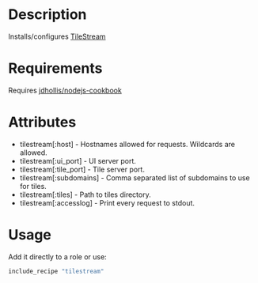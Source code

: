 # Description

Installs/configures [TileStream](https://github.com/mapbox/tilestream)

# Requirements

Requires [jdhollis/nodejs-cookbook](https://github.com/jdhollis/nodejs-cookbook)

# Attributes

* tilestream[:host] - Hostnames allowed for requests. Wildcards are allowed.
* tilestream[:ui_port] - UI server port.
* tilestream[:tile_port] - Tile server port.
* tilestream[:subdomains] - Comma separated list of subdomains to use for tiles.
* tilestream[:tiles] - Path to tiles directory.
* tilestream[:accesslog] - Print every request to stdout.

# Usage

Add it directly to a role or use:

```ruby
include_recipe "tilestream"
```
